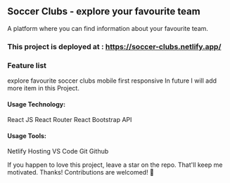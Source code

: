 ## Soccer Clubs - explore your favourite team
A platform where you can find information about your favourite team.
### This project is deployed at : https://soccer-clubs.netlify.app/
### Feature list
 explore favourite soccer clubs
 mobile first responsive
 In future I will add more item in this Project.
#### Usage Technology:
React JS
React Router
React Bootstrap
API
#### Usage Tools:
Netlify Hosting
VS Code
Git
Github

If you happen to love this project, leave a star on the repo. That'll keep me motivated.
Thanks!
Contributions are welcomed! 💖 
